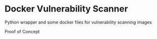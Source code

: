 # Docker Vulnerability Scanner

Python wrapper and some docker files for vulnerability scanning images

Proof of Concept
